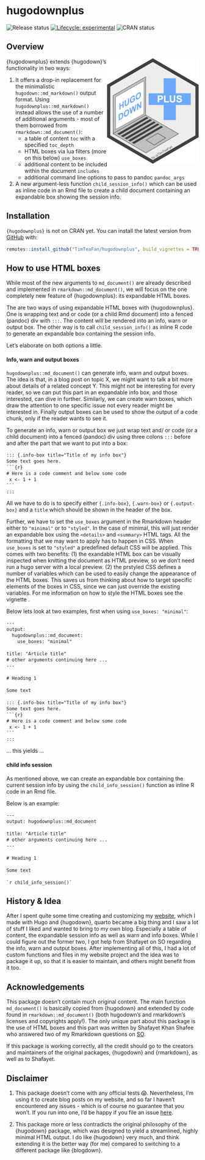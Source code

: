 
<!-- README.md is generated from README.Rmd. Please edit that file -->

# hugodownplus

<!-- badges: start -->

![Release
status](https://img.shields.io/badge/status-first%20release-yellow)
[![Lifecycle:
experimental](https://img.shields.io/badge/lifecycle-experimental-orange.svg)](https://lifecycle.r-lib.org/articles/stages.html#experimental)
![CRAN status](https://img.shields.io/badge/CRAN-not%20published-red)

<!-- badges: end -->

## Overview

<p id="logop">

<a id="logo" href="https://raw.githubusercontent.com/TimTeaFan/hugodownplus/main/man/figures/logo_big.png"><img src="https://raw.githubusercontent.com/TimTeaFan/hugodownplus/main/man/figures/logo.png" alt="hugodownplus&apos; logo a notebook computer showing &apos;hugo down&apos; on the screen and next to it a plus symbol containing the word &apos;plus&apos;" align="right"/></a>

</p>

{hugodownplus} extends {hugodown}’s functionality in two ways:

1.  It offers a drop-in replacement for the minimalistic
    `hugodown::md_markdown()` output format. Using
    `hugodownplus::md_markdown()` instead allows the use of a number of
    additional arguments - most of them borrowed from
    `rmarkdown::md_document()`:
    - a table of content `toc` with a specified `toc_depth`
    - HTML boxes via lua filters (more on this below) `use_boxes`
    - additional content to be included within the document `includes`
    - additional command line options to pass to pandoc `pandoc_args`
2.  A new argument-less function `child_session_info()` which can be
    used as inline code in an Rmd file to create a child document
    containing an expandable box showing the session info.

## Installation

`{hugodownplus}` is not on CRAN yet. You can install the latest version
from [GitHub](https://github.com/TimTeaFan/hugodownplus) with:

``` r
remotes::install_github("TimTeaFan/hugodownplus", build_vignettes = TRUE)
```

## How to use HTML boxes

While most of the new arguments to `md_document()` are already described
and implemented in `rmarkdown::md_document()`, we will focus on the one
completely new feature of {hugodownplus}: its expandable HTML boxes.

The are two ways of using expandable HTML boxes with {hugodownplus}. One
is wrapping text and or code (or a child Rmd document) into a fenced
(pandoc) div with `:::`. The content will be rendered into an info, warn
or output box. The other way is to call `child_session_info()` as inline
R code to generate an expandable box containing the session info.

Let’s elaborate on both options a little.

#### Info, warn and output boxes

`hugodownplus::md_document()` can generate info, warn and output boxes.
The idea is that, in a blog post on topic X, we might want to talk a bit
more about details of a related concept Y. This might not be interesting
for every reader, so we can put this part in an expandable info box, and
those interested, can dive in further. Similarly, we can create warn
boxes, which draw the attention to one specific issue not every reader
might be interested in. Finally output boxes can be used to show the
output of a code chunk, only if the reader wants to see it.

To generate an info, warn or output box we just wrap text and/ or code
(or a child document) into a fenced (pandoc) div using three colons
`:::` before and after the part that we want to put into a box:

    ::: {.info-box title="Title of my info box"}
    Some text goes here.
    ```{r}
    # Here is a code comment and below some code
     x <- 1 + 1
    ```
    :::

All we have to do is to specify either `{.info-box}`, `{.warn-box}` or
`{.output-box}` and a `title` which should be shown in the header of the
box.

Further, we have to set the `use_boxes` argument in the Rmarkdown header
either to `"minimal"` or to `"styled"`. In the case of minimal, this
will just render an expandable box using the `<details>` and `<summary>`
HTML tags. All the formatting that we may want to apply has to happen in
CSS. When `use_boxes` is set to `"styled"` a predefined default CSS will
be applied. This comes with two benefits: (1) the exandable HTML box can
be visually inspected when knitting the document as HTML preview, so we
don’t need run a hugo server with a local preview. (2) the prstyled CSS
defines a number of variables which can be used to easily change the
appearance of the HTML boxes. This saves us from thinking about how to
target specific elements of the boxes in CSS, since we can just override
the existing variables. For me information on how to style the HTML
boxes see the vignette .

Below lets look at two examples, first when using
`use_boxes: "minimal"`:

    ---
    output:
      hugodownplus::md_document:
        use_boxes: "minimal"

    title: "Article title"
    # other arguments continuing here ...
    ---

    # Heading 1

    Some text

    ::: {.info-box title="Title of my info box"}
    Some text goes here.
    ```{r}
    # Here is a code comment and below some code
     x <- 1 + 1
    ```
    :::

… this yields …

#### child info session

As mentioned above, we can create an expandable box containing the
current session info by using the `child_info_session()` function as
inline R code in an Rmd file.

Below is an example:

    ---
    output: hugodownplus::md_document

    title: "Article title"
    # other arguments continuing here ...
    ---

    # Heading 1

    Some text

    `r child_info_session()`

## History & Idea

After I spent quite some time creating and customizing my
[website](https://tim-tiefenbach.de), which I made with Hugo and
{hugodown}, quarto became a big thing and I saw a lot of stuff I liked
and wanted to bring to my own blog. Especially a table of content, the
expandable session info as well as warn and info boxes. While I could
figure out the former two, I got help from Shafayet on SO regarding the
info, warn and output boxes. After implementing all of this, I had a lot
of custom functions and files in my website project and the idea was to
package it up, so that it is easier to maintain, and others might
benefit from it too.

## Acknowledgements

This package doesn’t contain much original content. The main function
`md_document()` is basically copied from {hugodown} and extended by code
found in `rmarkdown::md_document()` (both hugodown’s and rmarkdown’s
licenses and copyrights apply!). The only unique part about this package
is the use of HTML boxes and this part was written by Shafayet Khan
Shafee who answered two of my Rmarkdown questions on
[SO](https://stackoverflow.com/questions/75251741/wrap-rmarkdown-child-in-additional-html).

If this package is working correctly, all the credit should go to the
creators and maintainers of the original packages, {hugodown} and
{rmarkdown}, as well as to Shafayet.

## Disclaimer

1.  This package doesn’t come with any official tests 😱. Nevertheless,
    I’m using it to create blog posts on my website, and so far I
    haven’t encountered any issues - which is of course no guarantee
    that you won’t. If you run into one, I’d be happy if you file an
    issue [here](https://github.com/TimTeaFan/hugodownplus/issues).

2.  This package more or less contradicts the original philosophy of the
    {hugodown} package, which was designed to yield a streamlined,
    highly minimal HTML output. I do like {hugodown} very much, and
    think extending it is the better way (for me) compared to switching
    to a different package like {blogdown}.
